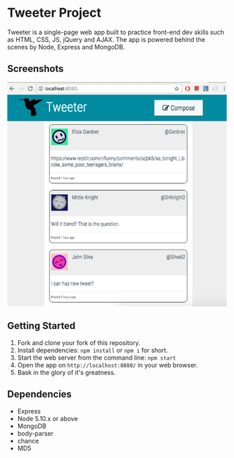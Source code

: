 # Tweeter Project

Tweeter is a single-page web app built to practice front-end dev skills such as HTML, CSS, JS, jQuery and AJAX. The app is powered behind the scenes by Node, Express and MongoDB.

## Screenshots
!["Screenshot of app"](https://raw.githubusercontent.com/1andee/tweetr/master/docs/index.png)

## Getting Started

1. Fork and clone your fork of this repository.
2. Install dependencies: `npm install` or `npm i` for short.
3. Start the web server from the command line: `npm start`
4. Open the app on `http://localhost:8080/` in your web browser.
5. Bask in the glory of it's greatness.

## Dependencies

- Express
- Node 5.10.x or above
- MongoDB
- body-parser
- chance
- MD5
